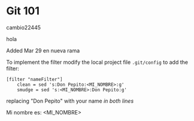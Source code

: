 # Git 101

cambio22445

hola

Added Mar 29 en nueva rama

To implement the filter modify the local project file `.git/config` to add the filter:

```
[filter "nameFilter"]
	clean = sed 's:Don Pepito:<MI_NOMBRE>:g'
	smudge = sed 's:<MI_NOMBRE>:Don Pepito:g'
```

replacing "Don Pepito" with your name *in both lines*

Mi nombre es: <MI_NOMBRE>